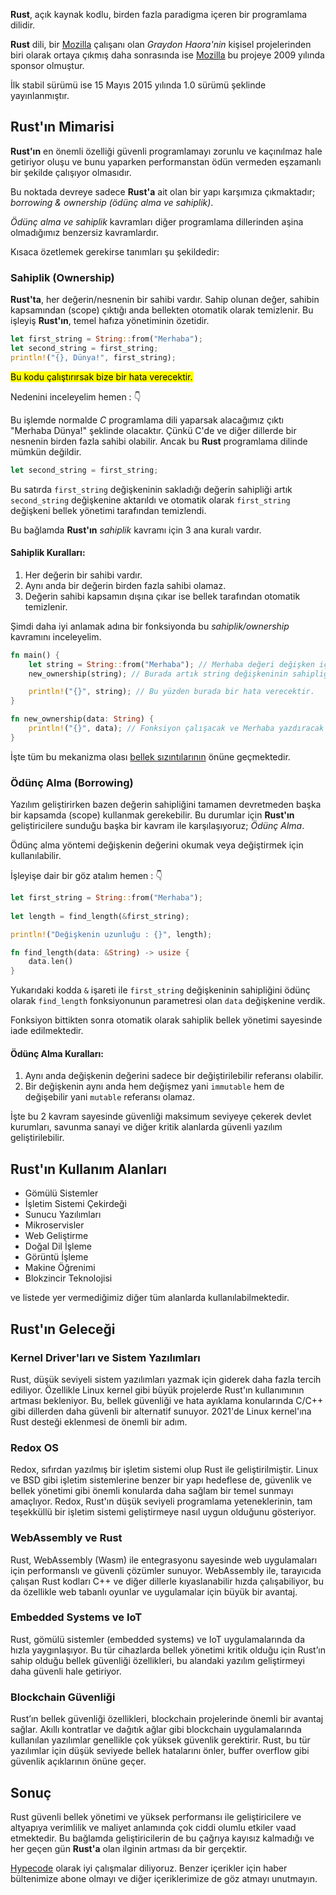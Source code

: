 **Rust**, açık kaynak kodlu, birden fazla paradigma içeren bir programlama dilidir.

**Rust** dili, bir [Mozilla](https://www.mozilla.org/) çalışanı olan *Graydon Haora'nin* kişisel projelerinden biri olarak ortaya çıkmış daha sonrasında ise [Mozilla](https://www.mozilla.org/) bu projeye 2009 yılında sponsor olmuştur.

İlk stabil sürümü ise 15 Mayıs 2015 yılında 1.0 sürümü şeklinde yayınlanmıştır.

## Rust'ın Mimarisi

**Rust'ın** en önemli özelliği güvenli programlamayı zorunlu ve kaçınılmaz hale getiriyor oluşu ve bunu yaparken performanstan ödün vermeden eşzamanlı bir şekilde çalışıyor olmasıdır.

Bu noktada devreye sadece **Rust'a** ait olan bir yapı karşımıza çıkmaktadır; *borrowing & ownership (ödünç alma ve sahiplik)*.

*Ödünç alma ve sahiplik* kavramları diğer programlama dillerinden aşina olmadığımız benzersiz kavramlardır.

Kısaca özetlemek gerekirse tanımları şu şekildedir:

### Sahiplik (Ownership)

**Rust'ta**, her değerin/nesnenin bir sahibi vardır. Sahip olunan değer, sahibin kapsamından (scope) çıktığı anda bellekten otomatik olarak temizlenir. Bu işleyiş **Rust'ın**, temel hafıza yönetiminin özetidir.

```rust
let first_string = String::from("Merhaba");
let second_string = first_string;
println!("{}, Dünya!", first_string);
```

<mark>Bu kodu çalıştırırsak bize bir hata verecektir.</mark>

Nedenini inceleyelim hemen : 👇

Bu işlemde normalde *C* programlama dili yaparsak alacağımız çıktı "Merhaba Dünya!" şeklinde olacaktır. Çünkü C'de ve diğer dillerde bir nesnenin birden fazla sahibi olabilir. Ancak bu **Rust** programlama dilinde mümkün değildir.

```rust
let second_string = first_string;
```

Bu satırda `first_string` değişkeninin sakladığı değerin sahipliği artık `second_string` değişkenine aktarıldı ve otomatik olarak `first_string` değişkeni bellek yönetimi tarafından temizlendi.

Bu bağlamda **Rust'ın** *sahiplik* kavramı için 3 ana kuralı vardır.

#### Sahiplik Kuralları: 

1. Her değerin bir sahibi vardır.
2. Aynı anda bir değerin birden fazla sahibi olamaz.
3. Değerin sahibi kapsamın dışına çıkar ise bellek tarafından otomatik temizlenir.

Şimdi daha iyi anlamak adına bir fonksiyonda bu *sahiplik/ownership* kavramını inceleyelim.

```rust
fn main() {
    let string = String::from("Merhaba"); // Merhaba değeri değişken içine atandı.
    new_ownership(string); // Burada artık string değişkeninin sahipliği fonksiyon parametresine geçmektedir ve bellek otomatik olarak string değişkenini siler.

    println!("{}", string); // Bu yüzden burada bir hata verecektir.
}

fn new_ownership(data: String) {
    println!("{}", data); // Fonksiyon çalışacak ve Merhaba yazdıracak ve fonksiyon durduktan sonra artık data değişkeni de bellekten silinecektir.
}
```

İşte tüm bu mekanizma olası [bellek sızıntılarının](https://hypecode.tech/blog/buffer-overflow-nedir-ve-nasil-onlenir) önüne geçmektedir. 

### Ödünç Alma (Borrowing)

Yazılım geliştirirken bazen değerin sahipliğini tamamen devretmeden başka bir kapsamda (scope) kullanmak gerekebilir. Bu durumlar için **Rust'ın** geliştiricilere sunduğu başka bir kavram ile karşılaşıyoruz; *Ödünç Alma*.

Ödünç alma yöntemi değişkenin değerini okumak veya değiştirmek için kullanılabilir.

İşleyişe dair bir göz atalım hemen : 👇

```rust
let first_string = String::from("Merhaba");
    
let length = find_length(&first_string);

println!("Değişkenin uzunluğu : {}", length);

fn find_length(data: &String) -> usize {
    data.len()
}
```

Yukarıdaki kodda `&` işareti ile `first_string` değişkeninin sahipliğini ödünç olarak `find_length` fonksiyonunun parametresi olan `data` değişkenine verdik.

Fonksiyon bittikten sonra otomatik olarak sahiplik bellek yönetimi sayesinde iade edilmektedir.

#### Ödünç Alma Kuralları:

1. Aynı anda değişkenin değerini sadece bir değiştirilebilir referansı olabilir.
2. Bir değişkenin aynı anda hem değişmez yani `immutable`  hem de değişebilir yani `mutable` referansı olamaz.

İşte bu 2 kavram sayesinde güvenliği maksimum seviyeye çekerek devlet kurumları, savunma sanayi ve diğer kritik alanlarda güvenli yazılım geliştirilebilir.

## Rust'ın Kullanım Alanları

- Gömülü Sistemler
- İşletim Sistemi Çekirdeği
- Sunucu Yazılımları
- Mikroservisler
- Web Geliştirme
- Doğal Dil İşleme
- Görüntü İşleme
- Makine Öğrenimi
- Blokzincir Teknolojisi

ve listede yer vermediğimiz diğer tüm alanlarda kullanılabilmektedir.

## Rust'ın Geleceği

### Kernel Driver'ları ve Sistem Yazılımları

Rust, düşük seviyeli sistem yazılımları yazmak için giderek daha fazla tercih ediliyor. Özellikle Linux kernel gibi büyük projelerde Rust'ın kullanımının artması bekleniyor. Bu, bellek güvenliği ve hata ayıklama konularında C/C++ gibi dillerden daha güvenli bir alternatif sunuyor. 2021'de Linux kernel'ına Rust desteği eklenmesi de önemli bir adım.

### Redox OS

Redox, sıfırdan yazılmış bir işletim sistemi olup Rust ile geliştirilmiştir. Linux ve BSD gibi işletim sistemlerine benzer bir yapı hedeflese de, güvenlik ve bellek yönetimi gibi önemli konularda daha sağlam bir temel sunmayı amaçlıyor. Redox, Rust'ın düşük seviyeli programlama yeteneklerinin, tam teşekküllü bir işletim sistemi geliştirmeye nasıl uygun olduğunu gösteriyor.

### WebAssembly ve Rust

Rust, WebAssembly (Wasm) ile entegrasyonu sayesinde web uygulamaları için performanslı ve güvenli çözümler sunuyor. WebAssembly ile, tarayıcıda çalışan Rust kodları C++ ve diğer dillerle kıyaslanabilir hızda çalışabiliyor, bu da özellikle web tabanlı oyunlar ve uygulamalar için büyük bir avantaj.

### Embedded Systems ve IoT

Rust, gömülü sistemler (embedded systems) ve IoT uygulamalarında da hızla yaygınlaşıyor. Bu tür cihazlarda bellek yönetimi kritik olduğu için Rust’ın sahip olduğu bellek güvenliği özellikleri, bu alandaki yazılım geliştirmeyi daha güvenli hale getiriyor.

### Blockchain Güvenliği

Rust’ın bellek güvenliği özellikleri, blockchain projelerinde önemli bir avantaj sağlar. Akıllı kontratlar ve dağıtık ağlar gibi blockchain uygulamalarında kullanılan yazılımlar genellikle çok yüksek güvenlik gerektirir. Rust, bu tür yazılımlar için düşük seviyede bellek hatalarını önler, buffer overflow gibi güvenlik açıklarının önüne geçer.

## Sonuç

Rust güvenli bellek yönetimi ve yüksek performansı ile geliştiricilere ve altyapıya verimlilik ve maliyet anlamında çok ciddi olumlu etkiler vaad etmektedir. Bu bağlamda geliştiricilerin de bu çağrıya kayısız kalmadığı ve her geçen gün **Rust'a** olan ilginin artması da bir gerçektir.

[Hypecode](https://hypecode.tech) olarak iyi çalışmalar diliyoruz. Benzer içerikler için haber bültenimize abone olmayı ve diğer içeriklerimize de göz atmayı unutmayın.
